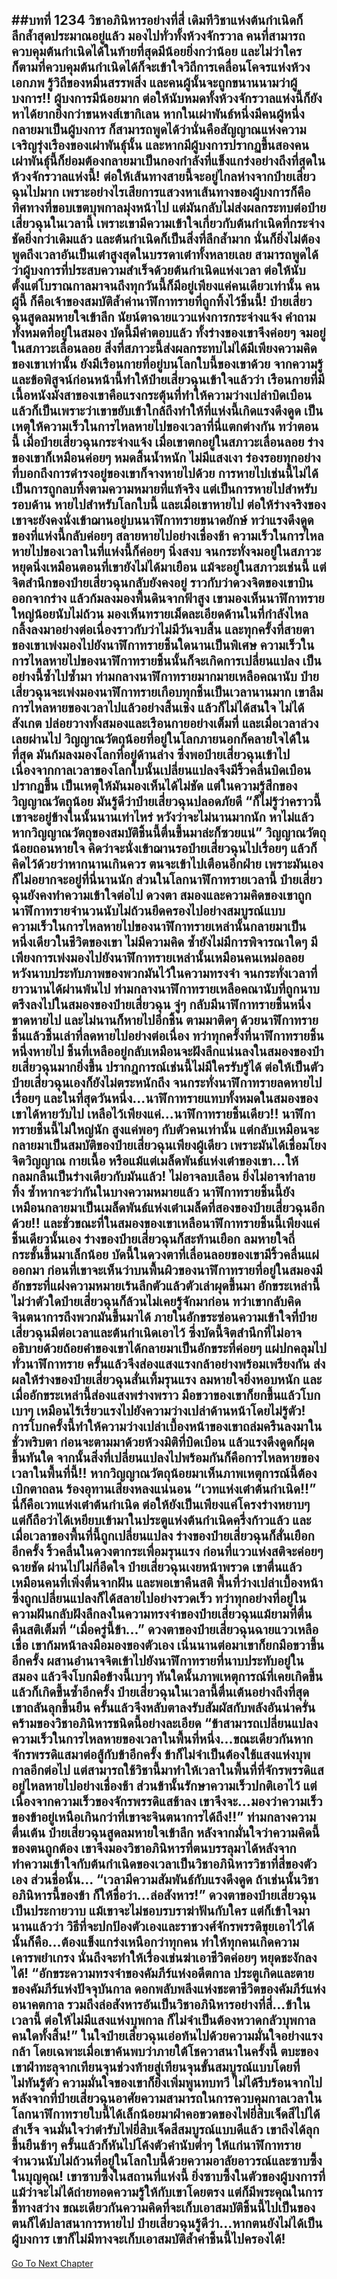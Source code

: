 ##บทที่ 1234 วิชาอภินิหารอย่างที่สี่
เดิมทีวิชาแห่งต้นกำเนิดก็ลึกล้ำสุดประมาณอยู่แล้ว มองไปทั่วทั้งห้วงจักรวาล คนที่สามารถควบคุมต้นกำเนิดได้ในท้ายที่สุดมีน้อยยิ่งกว่าน้อย และไม่ว่าใครก็ตามที่ควบคุมต้นกำเนิดได้ก็จะเข้าใจวิถีการเคลื่อนโคจรแห่งห้วงเอกภพ รู้วิถีของหมื่นสรรพสิ่ง และคนผู้นั้นจะถูกขนานนามว่าผู้บงการ!!
ผู้บงการมีน้อยมาก ต่อให้นับหมดทั้งห้วงจักรวาลแห่งนี้ก็ยังหาได้ยากยิ่งกว่าขนหงส์เขากิเลน หากในเผ่าพันธ์หนึ่งมีคนผู้หนึ่งกลายมาเป็นผู้บงการ ก็สามารถพูดได้ว่านั่นคือสัญญาณแห่งความเจริญรุ่งเรืองของเผ่าพันธุ์นั้น และหากมีผู้บงการปรากฏขึ้นสองคน เผ่าพันธุ์นี้ก็ย่อมต้องกลายมาเป็นกองกำลังที่แข็งแกร่งอย่างถึงที่สุดในห้วงจักรวาลแห่งนี้!
ต่อให้เส้นทางสายนี้จะอยู่ไกลห่างจากป๋ายเสี่ยวฉุนไปมาก เพราะอย่างไรเสียการแสวงหาเส้นทางของผู้บงการก็คือทิศทางที่ขอบเขตบุพกาลมุ่งหน้าไป แต่มันกลับไม่ส่งผลกระทบต่อป๋ายเสี่ยวฉุนในเวลานี้ เพราะเขามีความเข้าใจเกี่ยวกับต้นกำเนิดที่กระจ่างชัดยิ่งกว่าเดิมแล้ว
และต้นกำเนิดก็เป็นสิ่งที่ลึกล้ำมาก นั่นก็ยิ่งไม่ต้องพูดถึงเวลาอันเป็นเต๋าสูงสุดในบรรดาเต๋าทั้งหลายเลย สามารถพูดได้ว่าผู้บงการที่ประสบความสำเร็จด้วยต้นกำเนิดแห่งเวลา ต่อให้นับตั้งแต่โบราณกาลมาจนถึงทุกวันนี้ก็มีอยู่เพียงแค่คนเดียวเท่านั้น
คนผู้นี้ ก็คือเจ้าของสมบัติล้ำค่านาฬิกาทรายที่ถูกทิ้งไว้ชิ้นนี้!
ป๋ายเสี่ยวฉุนสูดลมหายใจเข้าลึก นัยน์ตาฉายแววแห่งการกระจ่างแจ้ง คำถามทั้งหมดที่อยู่ในสมอง บัดนี้มีคำตอบแล้ว ทั้งร่างของเขาจึงค่อยๆ จมอยู่ในสภาวะเลื่อนลอย สิ่งที่สภาวะนี้ส่งผลกระทบไม่ได้มีเพียงความคิดของเขาเท่านั้น ยังมีเรือนกายที่อยู่บนโลกใบนี้ของเขาด้วย
จากความรู้และข้อพิสูจน์ก่อนหน้านี้ทำให้ป๋ายเสี่ยวฉุนเข้าใจแล้วว่า เรือนกายที่มีเนื้อหนังมังสาของเขาคือแรงกระตุ้นที่ทำให้ความว่างเปล่าบิดเบือน แล้วก็เป็นเพราะว่าเขาขยับเข้าใกล้ถึงทำให้ที่แห่งนี้เกิดแรงดึงดูด เป็นเหตุให้ความเร็วในการไหลหายไปของเวลาที่นี่แตกต่างกัน
ทว่าตอนนี้ เมื่อป๋ายเสี่ยวฉุนกระจ่างแจ้ง เมื่อเขาตกอยู่ในสภาวะเลื่อนลอย ร่างของเขาก็เหมือนค่อยๆ หมดสิ้นน้ำหนัก ไม่มีแสงเงา ร่องรอยทุกอย่างที่บอกถึงการดำรงอยู่ของเขาก็จางหายไปด้วย
การหายไปเช่นนี้ไม่ได้เป็นการถูกลบทิ้งตามความหมายที่แท้จริง แต่เป็นการหายไปสำหรับรอบด้าน หายไปสำหรับโลกใบนี้ และเมื่อเขาหายไป ต่อให้ร่างจริงของเขาจะยังคงนั่งเข้าฌานอยู่บนนาฬิกาทรายขนาดยักษ์ ทว่าแรงดึงดูดของที่แห่งนี้กลับค่อยๆ สลายหายไปอย่างเชื่องช้า ความเร็วในการไหลหายไปของเวลาในที่แห่งนี้ก็ค่อยๆ นิ่งสงบ จนกระทั่งจมอยู่ในสภาวะหยุดนิ่งเหมือนตอนที่เขายังไม่ได้มาเยือน
แม้จะอยู่ในสภาวะเช่นนี้ แต่จิตสำนึกของป๋ายเสี่ยวฉุนกลับยังคงอยู่ ราวกับว่าดวงจิตของเขาบินออกจากร่าง แล้วก้มลงมองพื้นดินจากฟ้าสูง เขามองเห็นนาฬิกาทรายใหญ่น้อยนับไม่ถ้วน มองเห็นทรายเม็ดละเอียดด้านในที่กำลังไหลกลิ้งลงมาอย่างต่อเนื่องราวกับว่าไม่มีวันจบสิ้น และทุกครั้งที่สายตาของเขาเพ่งมองไปยังนาฬิกาทรายชิ้นใดนานเป็นพิเศษ ความเร็วในการไหลหายไปของนาฬิกาทรายชิ้นนั้นก็จะเกิดการเปลี่ยนแปลง
เป็นอย่างนี้ซ้ำไปซ้ำมา ท่ามกลางนาฬิกาทรายมากมายเหลือคณานับ ป๋ายเสี่ยวฉุนจะเพ่งมองนาฬิกาทรายเกือบทุกชิ้นเป็นเวลานานมาก เขาลืมการไหลหายของเวลาไปแล้วอย่างสิ้นเชิง แล้วก็ไม่ได้สนใจ ไม่ได้สังเกต ปล่อยวางทั้งสมองและเรือนกายอย่างเต็มที่
และเมื่อเวลาล่วงเลยผ่านไป วิญญาณวัตถุน้อยที่อยู่ในโลกภายนอกก็คลายใจได้ในที่สุด มันก้มลงมองโลกที่อยู่ด้านล่าง ซึ่งพอป๋ายเสี่ยวฉุนเข้าไป เนื่องจากกาลเวลาของโลกใบนั้นเปลี่ยนแปลงจึงมีริ้วคลื่นบิดเบือนปรากฏขึ้น เป็นเหตุให้มันมองเห็นได้ไม่ชัด แต่ในความรู้สึกของวิญญาณวัตถุน้อย มันรู้ดีว่าป๋ายเสี่ยวฉุนปลอดภัยดี
“ก็ไม่รู้ว่าคราวนี้เขาจะอยู่ข้างในนั้นนานเท่าไหร่ หวังว่าจะไม่นานมากนัก หาไม่แล้ว หากวิญญาณวัตถุของสมบัติชิ้นนี้ตื่นขึ้นมาล่ะก็ซวยแน่” วิญญาณวัตถุน้อยถอนหายใจ คิดว่าจะนั่งเข้าฌานรอป๋ายเสี่ยวฉุนไปเรื่อยๆ แล้วก็คิดไว้ด้วยว่าหากนานเกินควร ตนจะเข้าไปเตือนอีกฝ่าย เพราะมันเองก็ไม่อยากจะอยู่ที่นี่นานนัก
ส่วนในโลกนาฬิกาทรายเวลานี้ ป๋ายเสี่ยวฉุนยังคงทำความเข้าใจต่อไป ดวงตา สมองและความคิดของเขาถูกนาฬิกาทรายจำนวนนับไม่ถ้วนยึดครองไปอย่างสมบูรณ์แบบ ความเร็วในการไหลหายไปของนาฬิกาทรายเหล่านั้นกลายมาเป็นหนึ่งเดียวในชีวิตของเขา
ไม่มีความคิด ซ้ำยังไม่มีการพิจารณาใดๆ มีเพียงการเพ่งมองไปยังนาฬิกาทรายเหล่านั้นเหมือนคนเหม่อลอย หวังนาบประทับภาพของพวกมันไว้ในความทรงจำ จนกระทั่งเวลาที่ยาวนานได้ผ่านพ้นไป ท่ามกลางนาฬิกาทรายเหลือคณานับที่ถูกนาบตรึงลงไปในสมองของป๋ายเสี่ยวฉุน จู่ๆ กลับมีนาฬิกาทรายชิ้นหนึ่งขาดหายไป
และไม่นานก็หายไปอีกชิ้น ตามมาติดๆ ด้วยนาฬิกาทรายชิ้นแล้วชิ้นเล่าที่ลดหายไปอย่างต่อเนื่อง ทว่าทุกครั้งที่นาฬิกาทรายชิ้นหนึ่งหายไป ชิ้นที่เหลืออยู่กลับเหมือนจะฝังลึกแน่นลงในสมองของป๋ายเสี่ยวฉุนมากยิ่งขึ้น
ปรากฎการณ์เช่นนี้ไม่มีใครรับรู้ได้ ต่อให้เป็นตัวป๋ายเสี่ยวฉุนเองก็ยังไม่ตระหนักถึง จนกระทั่งนาฬิกาทรายลดหายไปเรื่อยๆ และในที่สุดวันหนึ่ง...นาฬิกาทรายแทบทั้งหมดในสมองของเขาได้หายวับไป เหลือไว้เพียงแค่...นาฬิกาทรายชิ้นเดียว!!
นาฬิกาทรายชิ้นนี้ไม่ใหญ่นัก สูงแค่พอๆ กับตัวคนเท่านั้น แต่กลับเหมือนจะกลายมาเป็นสมบัติของป๋ายเสี่ยวฉุนเพียงผู้เดียว เพราะมันได้เชื่อมโยงจิตวิญญาณ กายเนื้อ หรือแม้แต่เมล็ดพันธ์แห่งเต๋าของเขา...ให้กลมกลืนเป็นร่างเดียวกับมันแล้ว!
ไม่อาจลบเลือน ยิ่งไม่อาจทำลายทิ้ง ซ้ำหากจะว่ากันในบางความหมายแล้ว นาฬิกาทรายชิ้นนี้ยังเหมือนกลายมาเป็นเมล็ดพันธ์แห่งเต๋าเมล็ดที่สองของป๋ายเสี่ยวฉุนอีกด้วย!!
และชั่วขณะที่ในสมองของเขาเหลือนาฬิกาทรายชิ้นนี้เพียงแค่ชิ้นเดียวนั้นเอง ร่างของป๋ายเสี่ยวฉุนก็สะท้านเยือก ลมหายใจถี่กระชั้นขึ้นมาเล็กน้อย บัดนี้ในดวงตาที่เลื่อนลอยของเขามีริ้วคลื่นแผ่ออกมา ก่อนที่เขาจะเห็นว่าบนพื้นผิวของนาฬิกาทรายที่อยู่ในสมองมีอักขระที่แฝงความหมายเร้นลึกตัวแล้วตัวเล่าผุดขึ้นมา อักขระเหล่านี้ ไม่ว่าตัวใดป๋ายเสี่ยวฉุนก็ล้วนไม่เคยรู้จักมาก่อน ทว่าเขากลับคิดจินตนาการถึงพวกมันขึ้นมาได้
ภายในอักขระซ่อนความเข้าใจที่ป๋ายเสี่ยวฉุนมีต่อเวลาและต้นกำเนิดเอาไว้ ซึ่งบัดนี้จิตสำนึกที่ไม่อาจอธิบายด้วยถ้อยคำของเขาได้กลายมาเป็นอักขระที่ค่อยๆ แผ่ปกคลุมไปทั่วนาฬิกาทราย ครั้นแล้วจึงส่องแสงแรงกล้าอย่างพร้อมเพรียงกัน ส่งผลให้ร่างของป๋ายเสี่ยวฉุนสั่นเทิ้มรุนแรง ลมหายใจยิ่งหอบหนัก และเมื่ออักขระเหล่านี้ส่องแสงพร่างพราว มือขวาของเขาก็ยกขึ้นแล้วโบกเบาๆ เหมือนไร้เรี่ยวแรงไปยังความว่างเปล่าด้านหน้าโดยไม่รู้ตัว!
การโบกครั้งนี้ทำให้ความว่างเปล่าเบื้องหน้าของเขาถล่มครืนลงมาในชั่วพริบตา ก่อนจะตามมาด้วยห้วงมิติที่บิดเบือน แล้วแรงดึงดูดก็ผุดขึ้นทันใด จากนั้นสิ่งที่เปลี่ยนแปลงไปพร้อมกันก็คือการไหลหายของเวลาในพื้นที่นี้!!
หากวิญญาณวัตถุน้อยมาเห็นภาพเหตุการณ์นี้ต้องเบิกตาถลน ร้องอุทานเสียงหลงแน่นอน
“เวทแห่งเต๋าต้นกำเนิด!!”
นี่ก็คือเวทแห่งเต๋าต้นกำเนิด ต่อให้ยังเป็นเพียงแค่โครงร่างหยาบๆ แต่ก็ถือว่าได้เหยียบเข้ามาในประตูแห่งต้นกำเนิดครึ่งก้าวแล้ว และเมื่อเวลาของพื้นที่นี้ถูกเปลี่ยนแปลง ร่างของป๋ายเสี่ยวฉุนก็สั่นเยือกอีกครั้ง ริ้วคลื่นในดวงตากระเพื่อมรุนแรง ก่อนที่แววแห่งสติจะค่อยๆ ฉายชัด
ผ่านไปไม่กี่อึดใจ ป๋ายเสี่ยวฉุนเงยหน้าพรวด เขาตื่นแล้ว เหมือนคนที่เพิ่งตื่นจากฝัน และพอเขาคืนสติ พื้นที่ว่างเปล่าเบื้องหน้าซึ่งถูกเปลี่ยนแปลงก็ได้สลายไปอย่างรวดเร็ว ทว่าทุกอย่างที่อยู่ในความฝันกลับฝังลึกลงในความทรงจำของป๋ายเสี่ยวฉุนแม้ยามที่ตื่นคืนสติเต็มที่
“เมื่อครู่นี้ข้า...” ดวงตาของป๋ายเสี่ยวฉุนฉายแววเหลือเชื่อ เขาก้มหน้าลงมือมองของตัวเอง เนิ่นนานต่อมาเขาก็ยกมือขวาขึ้นอีกครั้ง ผสานอำนาจจิตเข้าไปยังนาฬิกาทรายที่นาบประทับอยู่ในสมอง แล้วจึงโบกมือข้างนี้เบาๆ
ทันใดนั้นภาพเหตุการณ์ที่เคยเกิดขึ้นแล้วก็เกิดขึ้นซ้ำอีกครั้ง ป๋ายเสี่ยวฉุนในเวลานี้ตื่นเต้นอย่างถึงที่สุด เขาถลันลุกขึ้นยืน ครั้นแล้วจึงหลับตาลงรับสัมผัสกับพลังอันน่าครั่นคร้ามของวิชาอภินิหารชนิดนี้อย่างละเอียด
“ข้าสามารถเปลี่ยนแปลงความเร็วในการไหลหายของเวลาในพื้นที่หนึ่ง...ขณะเดียวกันหากจักรพรรดิแสมาต่อสู้กับข้าอีกครั้ง ข้าก็ไม่จำเป็นต้องใช้แสงแห่งบุพกาลอีกต่อไป แต่สามารถใช้วิชานี้มาทำให้เวลาในพื้นที่ที่จักรพรรดิแสอยู่ไหลหายไปอย่างเชื่องช้า ส่วนข้านั้นรักษาความเร็วปกติเอาไว้ แต่เนื่องจากความเร็วของจักรพรรดิแสช้าลง เขาจึงจะ...มองว่าความเร็วของข้าอยู่เหนือเกินกว่าที่เขาจะจินตนาการได้ถึง!!”
ท่ามกลางความตื่นเต้น ป๋ายเสี่ยวฉุนสูดลมหายใจเข้าลึก หลังจากมั่นใจว่าความคิดนี้ของตนถูกต้อง เขาจึงมองวิชาอภินิหารที่ตนบรรลุมาได้หลังจากทำความเข้าใจกับต้นกำเนิดของเวลาเป็นวิชาอภินิหารวิชาที่สี่ของตัวเอง ส่วนชื่อนั้น...
“เวลามีความสัมพันธ์กับแรงดึงดูด ถ้าเช่นนั้นวิชาอภินิหารนี้ของข้า ก็ให้ชื่อว่า...ล่อสังหาร!” ดวงตาของป๋ายเสี่ยวฉุนเป็นประกายวาบ แม้เขาจะไม่ชอบรบราฆ่าฟันกับใคร แต่ก็เข้าใจมานานแล้วว่า วิธีที่จะปกป้องตัวเองและราชวงศ์จักรพรรดิขุยเอาไว้ได้นั้นก็คือ...ต้องแข็งแกร่งเหนือกว่าทุกคน ทำให้ทุกคนเกิดความเคารพยำเกรง นั่นถึงจะทำให้เรื่องเข่นฆ่าเอาชีวิตค่อยๆ หยุดชะงักลงได้!
“อักขระความทรงจำของคัมภีร์แห่งอดีตกาล ประตูเกิดและตายของคัมภีร์แห่งปัจจุบันกาล ดอกพลับพลึงแห่งชะตาชีวิตของคัมภีร์แห่งอนาคตกาล รวมถึงล่อสังหารอันเป็นวิชาอภินิหารอย่างที่สี่...ข้าในเวลานี้ ต่อให้ไม่มีแสงแห่งบุพกาล ก็ไม่จำเป็นต้องหวาดกลัวบุพกาลคนใดทั้งสิ้น!” ในใจป๋ายเสี่ยวฉุนเอ่อท้นไปด้วยความมั่นใจอย่างแรงกล้า โดยเฉพาะเมื่อเขาค้นพบว่าภายใต้โชควาสนาในครั้งนี้ ตบะของเขาฝ่าทะลุจากเทียนจุนช่วงท้ายสู่เทียนจุนขั้นสมบูรณ์แบบโดยที่ไม่ทันรู้ตัว ความมั่นใจของเขาก็ยิ่งเพิ่มพูนทบทวี
ไม่ได้รีบร้อนจากไป หลังจากที่ป๋ายเสี่ยวฉุนอาศัยความสามารถในการควบคุมกาลเวลาในโลกนาฬิกาทรายใบนี้ได้เล็กน้อยมาฝ่าคอขวดของไฟยี่สิบเจ็ดสีไปได้สำเร็จ จนมั่นใจว่าตำรับไฟยี่สิบเจ็ดสีสมบูรณ์แบบดีแล้ว เขาถึงได้ลุกขึ้นยืนช้าๆ ครั้นแล้วก็หันไปโค้งตัวคำนับต่ำๆ ให้แก่นาฬิกาทรายจำนวนนับไม่ถ้วนที่อยู่ในโลกใบนี้ด้วยความอาลัยอาวรณ์และซาบซึ้งในบุญคุณ!
เขาซาบซึ้งในสถานที่แห่งนี้ ยิ่งซาบซึ้งในตัวของผู้บงการที่แม้ว่าจะไม่ได้ถ่ายทอดความรู้ให้กับเขาโดยตรง แต่ก็มีพระคุณในการชี้ทางสว่าง ขณะเดียวกันความคิดที่จะเก็บเอาสมบัติชิ้นนี้ไปเป็นของตนก็ได้ปลาสนาการหายไป ป๋ายเสี่ยวฉุนรู้ดีว่า...หากตนยังไม่ได้เป็นผู้บงการ เขาก็ไม่มีทางจะเก็บเอาสมบัติล้ำค่าชิ้นนี้ไปครองได้!
------


[Go To Next Chapter]( ./208.md)